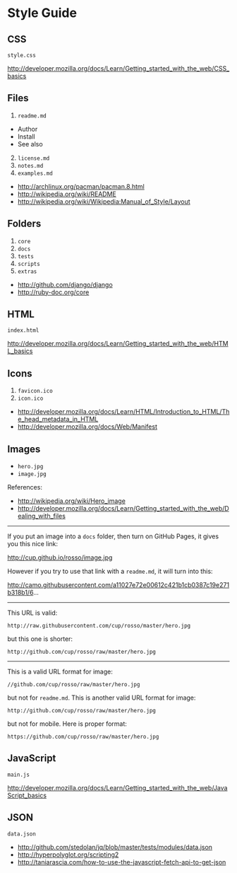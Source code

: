 Style Guide
===========

CSS
-----

~~~
style.css
~~~

http://developer.mozilla.org/docs/Learn/Getting_started_with_the_web/CSS_basics

Files
--------------
1. `readme.md`
  - Author
  - Install
  - See also
2. `license.md`
3. `notes.md`
4. `examples.md`

- http://archlinux.org/pacman/pacman.8.html
- http://wikipedia.org/wiki/README
- http://wikipedia.org/wiki/Wikipedia:Manual_of_Style/Layout

Folders
---------
1. `core`
2. `docs`
3. `tests`
4. `scripts`
5. `extras`

- http://github.com/django/django
- http://ruby-doc.org/core

HTML
-----

~~~
index.html
~~~

http://developer.mozilla.org/docs/Learn/Getting_started_with_the_web/HTML_basics

Icons
----------------
1. `favicon.ico`
2. `icon.ico`

- http://developer.mozilla.org/docs/Learn/HTML/Introduction_to_HTML/The_head_metadata_in_HTML
- http://developer.mozilla.org/docs/Web/Manifest

Images
------------
- `hero.jpg`
- `image.jpg`

References:

- http://wikipedia.org/wiki/Hero_image
- http://developer.mozilla.org/docs/Learn/Getting_started_with_the_web/Dealing_with_files

-----

If you put an image into a `docs` folder, then turn on GitHub Pages, it gives
you this nice link:

http://cup.github.io/rosso/image.jpg

However if you try to use that link with a `readme.md`, it will turn into this:

http://camo.githubusercontent.com/a11027e72e00612c421b1cb0387c19e271b318b1/6...

-----

This URL is valid:

~~~
http://raw.githubusercontent.com/cup/rosso/master/hero.jpg
~~~

but this one is shorter:

~~~
http://github.com/cup/rosso/raw/master/hero.jpg
~~~

-----

This is a valid URL format for image:

~~~
//github.com/cup/rosso/raw/master/hero.jpg
~~~

but not for `readme.md`. This is another valid URL format for image:

~~~
http://github.com/cup/rosso/raw/master/hero.jpg
~~~

but not for mobile. Here is proper format:

~~~
https://github.com/cup/rosso/raw/master/hero.jpg
~~~

JavaScript
----------

~~~
main.js
~~~

http://developer.mozilla.org/docs/Learn/Getting_started_with_the_web/JavaScript_basics

JSON
-----

~~~
data.json
~~~

- http://github.com/stedolan/jq/blob/master/tests/modules/data.json
- http://hyperpolyglot.org/scripting2
- http://taniarascia.com/how-to-use-the-javascript-fetch-api-to-get-json
